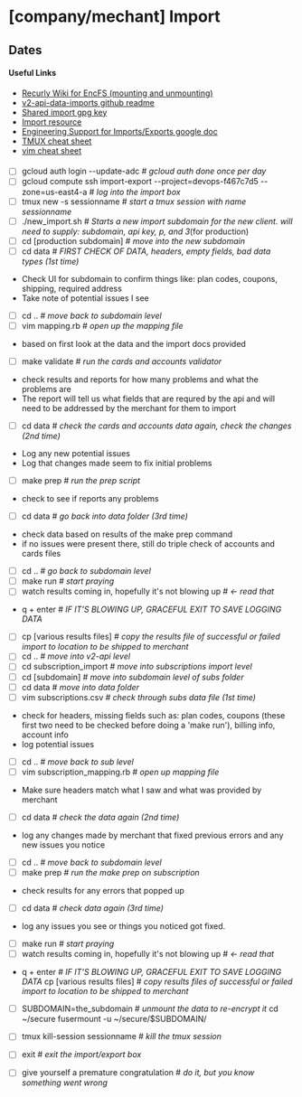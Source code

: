 # [company/mechant] Import
## Dates
#### Useful Links
* [Recurly Wiki for EncFS (mounting and unmounting)](https://wiki.recurly.net/display/DEV/How+to+use+EncFS)
* [v2-api-data-imports github readme](https://github.com/recurly/v2-api-data-imports)
* [Shared import gpg key](https://wiki.recurly.net/display/SE/Shared+Import+GPG+Key)
* [Import resource](https://wiki.recurly.net/display/SUP/Import+Resource)
* [Engineering Support for Imports/Exports google doc](https://docs.google.com/spreadsheets/d/1e3_b9XlRH2rwbUxARbHT8LBERtseGDX8LiknaA_Fu8k/edit#gid=0)
* [TMUX cheat sheet](https://tmuxcheatsheet.com/)
* [vim cheat sheet](https://vim.rtorr.com/)
####
- [ ] gcloud auth login --update-adc                                                    # _gcloud auth done once per day_
- [ ] gcloud compute ssh import-export --project=devops-f467c7d5 --zone=us-east4-a      # _log into the import box_
- [ ] tmux new -s sessionname                                                           # _start a tmux session with name sessionname_
- [ ] ./new_import.sh                                                                   # _Starts a new import subdomain for the new client. will need to supply: subdomain, api key, p, and 3_(for production)
- [ ] cd [production subdomain]                                                         # _move into the new subdomain_
- [ ] cd data                                                                           # _FIRST CHECK OF DATA, headers, empty fields, bad data types (1st time)_
* Check UI for subdomain to confirm things like: plan codes, coupons, shipping, required address
* Take note of potential issues I see
- [ ] cd ..                                                                             # _move back to subdomain level_
- [ ] vim mapping.rb                                                                    # _open up the mapping file_
* based on first look at the data and the import docs provided
- [ ] make validate                                                                     # _run the cards and accounts validator_
* check results and reports for how many problems and what the problems are
* The report will tell us what fields that are requred by the api and will need to be addressed by the merchant for them to import
- [ ] cd data                                                                           # _check the cards and accounts data again, check the changes (2nd time)_
* Log any new potential issues
* Log that changes made seem to fix initial problems
- [ ] make prep                                                                         # _run the prep script_
* check to see if reports any problems
- [ ] cd data                                                                           # _go back into data folder (3rd time)_
* check data based on results of the make prep command
* if no issues were present there, still do triple check of accounts and cards files
- [ ] cd ..                                                                             # _go back to subdomain level_
- [ ] make run                                                                          # _start praying_
- [ ] watch results coming in, hopefully it's not blowing up                            # _<- read that_
* q + enter                                                                             # _IF IT'S BLOWING UP, GRACEFUL EXIT TO SAVE LOGGING DATA_
- [ ] cp [various results files]                                                        # _copy the results file of successful or failed import to location to be shipped to merchant_
- [ ] cd ..                                                                             # _move into v2-api level_
- [ ] cd subscription_import                                                            # _move into subscriptions import level_
- [ ] cd [subdomain]                                                                    # _move into subdomain level of subs folder_
- [ ] cd data                                                                           # _move into data folder_
- [ ] vim subscriptions.csv                                                             # _check through subs data file (1st time)_
* check for headers, missing fields such as: plan codes, coupons (these first two need to be checked before doing a 'make run'), billing info, account info
* log potential issues
- [ ] cd ..                                                                             # _move back to sub level_
- [ ] vim subscription_mapping.rb                                                       # _open up mapping file_
* Make sure headers match what I saw and what was provided by merchant
- [ ] cd data                                                                           # _check the data again (2nd time)_
* log any changes made by merchant that fixed previous errors and any new issues you notice
- [ ] cd ..                                                                             # _move back to subdomain level_
- [ ] make prep                                                                         # _run the make prep on subscription_
* check results for any errors that popped up
- [ ] cd data                                                                           # _check data again (3rd time)_
* log any issues you see or things you noticed got fixed.
- [ ] make run                                                                          # _start praying_
- [ ] watch results coming in, hopefully it's not blowing up                            # _<- read that_
* q + enter                                                                             # _IF IT'S BLOWING UP, GRACEFUL EXIT TO SAVE LOGGING DATA_
cp [various results files]                                                              # _copy results files of successful or failed import to location to be shipped to merchant_
- [ ] SUBDOMAIN=the_subdomain                                                           # _unmount the data to re-encrypt it_
cd ~/secure
fusermount -u ~/secure/$SUBDOMAIN/
- [ ] tmux kill-session sessionname                                                     # _kill the tmux session_
- [ ] exit                                                                              # _exit the import/export box_
- [ ] give yourself a premature congratulation                                          # _do it, but you know something went wrong_

